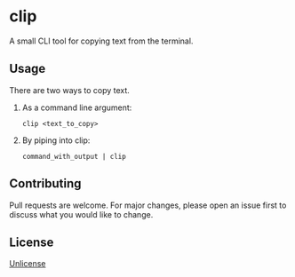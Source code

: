 # clip

A small CLI tool for copying text from the terminal.

## Usage

There are two ways to copy text.

1. As a command line argument:

    ```cli
    clip <text_to_copy>
    ```

2. By piping into clip:

    ```cli
    command_with_output | clip
    ```

## Contributing

Pull requests are welcome. For major changes, please open an issue first
to discuss what you would like to change.

## License

[Unlicense](https://unlicense.org/)
